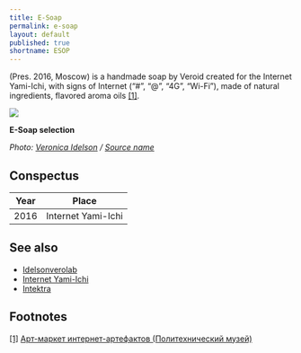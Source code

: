 ```yaml
---
title: E-Soap
permalink: e-soap
layout: default
published: true
shortname: ESOP
---
```


(Pres. 2016, Moscow) is a handmade soap by Veroid created for the Internet Yami-Ichi, with signs of Internet (“#”, “@”, “4G”, “Wi-Fi”), made of natural ingredients, flavored aroma oils <span id="a1">[\[1\]](#f1)</span>.

![](/images/e-soap.png)

**E-Soap selection**

*Photo: [Veronica Idelson](Facebook) / [Source name](https://www.facebook.com/search/top/?q=%D1%8F%D0%BC%D0%B8%20%D0%B8%D1%87%D0%B8%20)*

## Conspectus

|Year|Place|
|----|-----|
|2016|Internet Yami-Ichi|


## See also

+ [Idelsonverolab](idelsonverolab)
+ [Internet Yami-Ichi](internet-yami-ichi)
+ [Intektra](Intektra)


## Footnotes

[[1]](#a1) <span id="f1"></span> [Арт-маркет интернет-артефактов (Политехнический музей)](http://fest2016.polymus.ru/ru/programm/yami-ichi/index.html)
